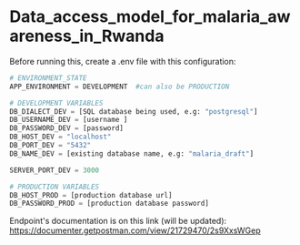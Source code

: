 # Data_access_model_for_malaria_awareness_in_Rwanda


Before running this, create a .env file with this configuration:

```python
# ENVIRONMENT_STATE
APP_ENVIRONMENT = DEVELOPMENT  #can also be PRODUCTION

# DEVELOPMENT VARIABLES
DB_DIALECT_DEV = [SQL database being used, e.g: "postgresql"]
DB_USERNAME_DEV = [username ]
DB_PASSWORD_DEV = [password]
DB_HOST_DEV = "localhost"
DB_PORT_DEV = "5432"
DB_NAME_DEV = [existing database name, e.g: "malaria_draft"]

SERVER_PORT_DEV = 3000

# PRODUCTION VARIABLES
DB_HOST_PROD = [production database url]
DB_PASSWORD_PROD = [production database password]

```

Endpoint's documentation is on this link (will be updated):
https://documenter.getpostman.com/view/21729470/2s9XxsWGep
